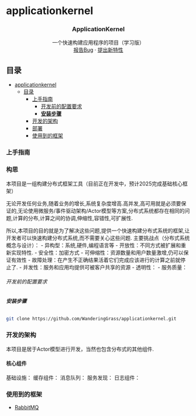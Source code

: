 # applicationkernel

<p align="center">
<h3 align="center">ApplicationKernel</h3>
  <p align="center">
    一个快速构建应用程序的项目（学习版）
    <br />
    <a href="https://github.com/WanderingGrass/applicationkernel/issues">报告Bug</a>
    ·
    <a href="https://github.com/WanderingGrass/applicationkernel/issues">提出新特性</a>
  </p>

</p>



## 目录

- [applicationkernel](#applicationkernel)
  - [目录](#目录)
    - [上手指南](#上手指南)
      - [开发前的配置要求](#开发前的配置要求)
      - [**安装步骤**](#安装步骤)
    - [开发的架构](#开发的架构)
    - [部署](#部署)
    - [使用到的框架](#使用到的框架)

### 上手指南

### 构思

本项目是一组构建分布式框架工具（目前正在开发中，预计2025完成基础核心框架）

无论开发任何业务,随着业务的增长,系统复杂度增高.高并发,高可用就是必须要保证的,无论使用微服务/事件驱动架构/Actor模型等方案,分布式系统都存在相同的问题,计算的分布,计算之间的协调,伸缩性,容错性,可扩展性.

所以,本项目的目的就是为了解决这些问题,提供一个快速构建分布式系统的框架,让开发者可以快速构建分布式系统,而不需要关心这些问题.
主要挑战点（分布式系统概念与设计）：
    - 异构型：系统,硬件,编程语言等
    - 开放性：不同方式被扩展和重新实现特性.
    - 安全性：加密方式
    - 可伸缩性：资源数量和用户数量激增,仍可以保证有效性
    - 故障处理：在产生不正确结果活着它们完成应该进行的计算之前就停止了.
    - 并发性：服务和应用均提供可被客户共享的资源
    - 透明性：
    - 服务质量：

###### 开发前的配置要求

###### **安装步骤**

```sh
git clone https://github.com/WanderingGrass/applicationkernel.git
```

### 开发的架构
本项目是居于Actor模型进行开发，当然也包含分布式的其他组件.
#### 核心组件
  基础设施：
  缓存组件：
  消息队列：
  服务发现：
  日志组件：
### 使用到的框架

- [RabbitMQ](https://rabbitmq.org.cn/docs)
